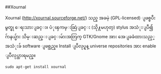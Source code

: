 ##Xournal

Xournal (http://xournal.sourceforge.net/) သည္ အခမဲ့ (GPL-licensed) ျဖစ္ၿပီး မွတ္စု ေရးသားျခင္း။
ပံုၾကမ္းဆြဲျခင္း (သို႔မဟုတ္) stylus အသံုးျပဳ၍ ဂ်ာနယ္မ်ား သိမ္းဆည္းျခင္းမ်ားအတြက္ GTK/Gnome 
အား အေျခခံထားသည့္ အသံုးခ် software ျဖစ္သည္။ Install ျပဳလုပ္ရန္ universe repositories အား enable
ျပဳလုပ္ထားရမည္။

    sudo apt-get install xournal
